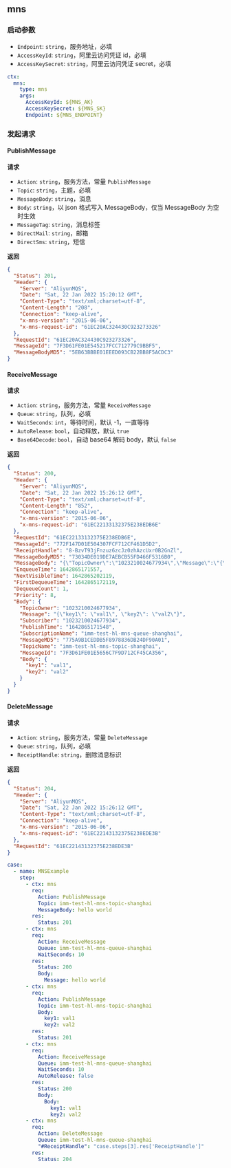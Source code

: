 ## mns

### 启动参数

- `Endpoint`: `string`，服务地址，必填
- `AccessKeyId`: `string`，阿里云访问凭证 id，必填
- `AccessKeySecret`: `string`，阿里云访问凭证 secret，必填

```yaml
ctx:
  mns:
    type: mns
    args:
      AccessKeyId: ${MNS_AK}
      AccessKeySecret: ${MNS_SK}
      Endpoint: ${MNS_ENDPOINT}
```

### 发起请求

#### PublishMessage

**请求**

- `Action`: `string`，服务方法，常量 `PublishMessage`
- `Topic`: `string`，主题，必填
- `MessageBody`: `string`，消息
- `Body`: `string`，以 json 格式写入 MessageBody，仅当 MessageBody 为空时生效
- `MessageTag`: `string`，消息标签
- `DirectMail`: `string`，邮箱
- `DirectSms`: `string`，短信

**返回**

```json
{
  "Status": 201,
  "Header": {
    "Server": "AliyunMQS",
    "Date": "Sat, 22 Jan 2022 15:20:12 GMT",
    "Content-Type": "text/xml;charset=utf-8",
    "Content-Length": "208",
    "Connection": "keep-alive",
    "x-mns-version": "2015-06-06",
    "x-mns-request-id": "61EC20AC324430C923273326"
  },
  "RequestId": "61EC20AC324430C923273326",
  "MessageId": "7F3D61FE01E545217FCC712779C9BBF5",
  "MessageBodyMD5": "5EB63BBBE01EEED093CB22BB8F5ACDC3"
}
```

#### ReceiveMessage

**请求**

- `Action`: `string`，服务方法，常量 `ReceiveMessage`
- `Queue`: `string`，队列，必填
- `WaitSeconds`: `int`，等待时间，默认 -1，一直等待
- `AutoRelease`: `bool`，自动释放，默认 `true`
- `Base64Decode`: `bool`，自动 base64 解码 body，默认 `false`

**返回**

```json
{
  "Status": 200,
  "Header": {
    "Server": "AliyunMQS",
    "Date": "Sat, 22 Jan 2022 15:26:12 GMT",
    "Content-Type": "text/xml;charset=utf-8",
    "Content-Length": "852",
    "Connection": "keep-alive",
    "x-mns-version": "2015-06-06",
    "x-mns-request-id": "61EC22133132375E238EDB6E"
  },
  "RequestId": "61EC22133132375E238EDB6E",
  "MessageId": "772F147D01E504307FCF712CF461D5D2",
  "ReceiptHandle": "8-BzvT93jFnzuz6zcJz0zhAzcUxr0B2GnZl",
  "MessageBodyMD5": "73034DE019DE7AEBCB55FD466F5316B0",
  "MessageBody": "{\"TopicOwner\":\"1023210024677934\",\"Message\":\"{\\\"key1\\\": \\\"val1\\\", \\\"key2\\\": \\\"val2\\\"}\",\"Subscriber\":\"1023210024677934\",\"PublishTime\":\"1642865171548\",\"SubscriptionName\":\"imm-test-hl-mns-queue-shanghai\",\"MessageMD5\":\"775A9B1CEDDB5F8978836DB24DF90A01\",\"TopicName\":\"imm-test-hl-mns-topic-shanghai\",\"MessageId\":\"7F3D61FE01E5656C7F9D712CF45CA356\"}",
  "EnqueueTime": 1642865171557,
  "NextVisibleTime": 1642865202119,
  "FirstDequeueTime": 1642865172119,
  "DequeueCount": 1,
  "Priority": 8,
  "Body": {
    "TopicOwner": "1023210024677934",
    "Message": "{\"key1\": \"val1\", \"key2\": \"val2\"}",
    "Subscriber": "1023210024677934",
    "PublishTime": "1642865171548",
    "SubscriptionName": "imm-test-hl-mns-queue-shanghai",
    "MessageMD5": "775A9B1CEDDB5F8978836DB24DF90A01",
    "TopicName": "imm-test-hl-mns-topic-shanghai",
    "MessageId": "7F3D61FE01E5656C7F9D712CF45CA356",
    "Body": {
      "key1": "val1",
      "key2": "val2"
    }
  }
}
```

#### DeleteMessage

**请求**

- `Action`: `string`，服务方法，常量 `DeleteMessage`
- `Queue`: `string`，队列，必填
- `ReceiptHandle`: `string`，删除消息标识

**返回**

```json
{
  "Status": 204,
  "Header": {
    "Server": "AliyunMQS",
    "Date": "Sat, 22 Jan 2022 15:26:12 GMT",
    "Content-Type": "text/xml;charset=utf-8",
    "Connection": "keep-alive",
    "x-mns-version": "2015-06-06",
    "x-mns-request-id": "61EC22143132375E238EDE3B"
  },
  "RequestId": "61EC22143132375E238EDE3B"
}
```

```yaml
case:
  - name: MNSExample
    step:
      - ctx: mns
        req:
          Action: PublishMessage
          Topic: imm-test-hl-mns-topic-shanghai
          MessageBody: hello world
        res:
          Status: 201
      - ctx: mns
        req:
          Action: ReceiveMessage
          Queue: imm-test-hl-mns-queue-shanghai
          WaitSeconds: 10
        res:
          Status: 200
          Body:
            Message: hello world
      - ctx: mns
        req:
          Action: PublishMessage
          Topic: imm-test-hl-mns-topic-shanghai
          Body:
            key1: val1
            key2: val2
        res:
          Status: 201
      - ctx: mns
        req:
          Action: ReceiveMessage
          Queue: imm-test-hl-mns-queue-shanghai
          WaitSeconds: 10
          AutoRelease: false
        res:
          Status: 200
          Body:
            Body:
              key1: val1
              key2: val2
      - ctx: mns
        req:
          Action: DeleteMessage
          Queue: imm-test-hl-mns-queue-shanghai
          "#ReceiptHandle": "case.steps[3].res['ReceiptHandle']"
        res:
          Status: 204
```

